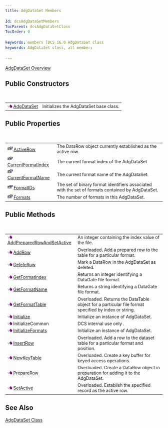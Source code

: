 ```yaml
---
title: AdgDataSet Members

Id: dcsAdgDataSetMembers
TocParent: dcsAdgDataSetClass
TocOrder: 0

keywords: members [DCS 16.0 AdgDataSet class
keywords: AdgDataSet class, all members

---
```


[AdgDataSet Overview](adg-dataset-class.html) 
## Public Constructors

<br />


|      |      |
| ---- | ---- |
| <img alt="public property" src="images/public-method.gif" x-maintain-ratio="TRUE" width="15" height="11" border="0" /> [ AdgDataSet](adg-dataset-class-constructors-main.html) | Initializes the AdgDataSet base class. |



## Public Properties

<br />


|      |      |
| ---- | ---- |
| <img alt="public property" src="images/property.bmp" width="16" height="16" border="0" /> [ ActiveRow](adg-dataset-class-active-row-property.html) | The DataRow object currently established as the active row. |
| <img alt="public property" src="images/property.bmp" width="16" height="16" border="0" /> [ CurrentFormatIndex](adg-dataset-class-current-format-index-property.html) | The current format index of the AdgDataSet. |
| <img alt="public property" src="images/property.bmp" width="16" height="16" border="0" /> [ CurrentFormatName](adg-dataset-class-current-format-name-property.html) | The current format name of the AdgDataSet. |
| <img alt="public property" src="images/property.bmp" width="16" height="16" border="0" /> [ FormatIDs](adg-dataset-class-formatids-property.html) | The set of binary format identifiers associated with the set of formats contained by AdgDataSet. |
| <img alt="public property" src="images/property.bmp" width="16" height="16" border="0" /> [ Formats](adg-dataset-class-formats-property.html) | The number of formats in this AdgDataSet. |



## Public Methods

<br />


|      |      |
| ---- | ---- |
| <img alt="public property" src="images/public-method.gif" x-maintain-ratio="TRUE" width="15" height="11" border="0" /> [ AddPreparedRowAndSetActive](adg-dataset-class-add-prepared-row-and-set-active-method.html) | An integer containing the index value of the file. |
| <img alt="public property" src="images/public-method.gif" x-maintain-ratio="TRUE" width="15" height="11" border="0" /> [ AddRow](adg-dataset-class-add-row-methods.html) | Overloaded. Add a prepared row to the table for a particular format. |
| <img alt="public property" src="images/public-method.gif" x-maintain-ratio="TRUE" width="15" height="11" border="0" /> [ DeleteRow](adg-dataset-class-delete-row-method.html) | Mark a DataRow in the AdgDataSet as deleted. |
| <img alt="public property" src="images/public-method.gif" x-maintain-ratio="TRUE" width="15" height="11" border="0" /> [ GetFormatIndex](adg-dataset-class-get-format-index-method.html) | Returns an integer identifying a DataGate file format. |
| <img alt="public property" src="images/public-method.gif" x-maintain-ratio="TRUE" width="15" height="11" border="0" /> [ GetFormatName](adg-dataset-class-get-format-name-method.html) | Returns a string identifying a DataGate file format. |
| <img alt="public property" src="images/public-method.gif" x-maintain-ratio="TRUE" width="15" height="11" border="0" /> [ GetFormatTable](adg-dataset-class-get-format-table-methods.html) | Overloaded. Returns the DataTable object for a particular file format specified by index or string. |
| <img alt="public property" src="images/public-method.gif" x-maintain-ratio="TRUE" width="15" height="11" border="0" /> [ Initialize](adg-dataset-class-initialize-method.html) | Initialize an instance of AdgDataSet. |
| <img height="11" alt="public property" src="images/public-method.gif" width="15" border="0" x-maintain-ratio="TRUE" /> InitializeCommon | DCS internal use only . |
| <img alt="public property" src="images/public-method.gif" x-maintain-ratio="TRUE" width="15" height="11" border="0" /> [ InitializeFormats](adg-dataset-class-initialize-method.html) | Initialize an instance of AdgDataSet. |
| <img height="11" alt="public property" src="images/public-method.gif" width="15" border="0" x-maintain-ratio="TRUE" /> [ InsertRow](adg-dataset-class-insert-row-methods.html) | Overloaded. Add a row to the dataset table for a particular format and position. |
| <img alt="public property" src="images/public-method.gif" x-maintain-ratio="TRUE" width="15" height="11" border="0" /> [ NewKeyTable](adg-dataset-class-new-key-table-methods.html) | Overloaded. Create a key buffer for keyed access operations. |
| <img alt="public property" src="images/public-method.gif" x-maintain-ratio="TRUE" width="15" height="11" border="0" /> [ PrepareRow](adg-dataset-class-prepare-row-method-main.html) | Overloaded. Create a DataRow object in preparation for adding it to the AdgDataSet. |
| <img alt="public property" src="images/public-method.gif" x-maintain-ratio="TRUE" width="15" height="11" border="0" /> [ SetActive](adg-dataset-class-set-active-methods.html) | Overloaded. Establish the specified record as the active row. |



## See Also


[AdgDataSet Class](adg-dataset-class.html)

